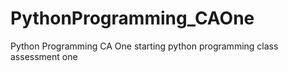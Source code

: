 # PythonProgramming_CAOne
Python Programming CA One
starting python programming class assessment one
